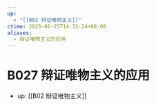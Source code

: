 ```yaml
---
up:
  - "[[B02 辩证唯物主义]]"
ctime: 2025-01-25T14:32:24+08:00
aliases:
  - 辩证唯物主义的应用
---
```


# B027 辩证唯物主义的应用

- up: [[B02 辩证唯物主义]]
